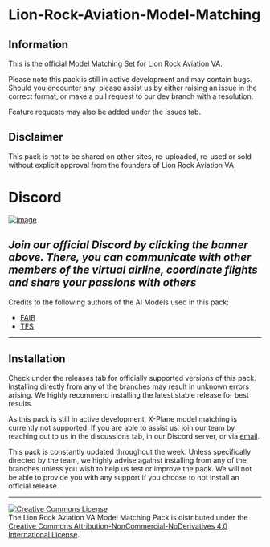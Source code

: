 # Lion-Rock-Aviation-Model-Matching

## Information
This is the official Model Matching Set for Lion Rock Aviation VA.  

Please note this pack is still in active development and may contain bugs. Should you encounter any, please assist us by either raising an issue in the correct format, or make a pull request to our dev branch with a resolution.

Feature requests may also be added under the Issues tab.

## Disclaimer

This pack is not to be shared on other sites, re-uploaded, re-used or sold without explicit approval from the founders of Lion Rock Aviation VA.

# Discord
[![image](https://user-images.githubusercontent.com/43100687/164478751-0bf7e94a-f39a-45f9-af06-489ec8873b22.png)](https://discord.gg/vt89WTexSP)

*Join our official Discord by clicking the banner above. There, you can communicate with other members of the virtual airline, coordinate flights and share your passions with others*
--------------------------

Credits to the following authors of the AI Models used in this pack:

- [FAIB](https://fsxaibureau.com/)
- [TFS](http://www.skycolors.com/ai_aircraft_models_list_fsx_fs2004.htm)

--------------------------

## Installation
Check under the releases tab for officially supported versions of this pack. Installing directly from any of the branches may result in unknown errors arising. We highly recommend installing the latest stable release for best results.

As this pack is still in active development, X-Plane model matching is currently not supported. If you are able to assist us, join our team by reaching out to us in the discussions tab, in our Discord server, or via [email](enquiry@lionrockaviation.net). 

This pack is constantly updated throughout the week. Unless specifically directed by the team, we highly advise against installing from any of the branches unless you wish to help us test or improve the pack. We will not be able to provide you with any support if you choose to not install an official release.

--------------------------

<a rel="license" href="http://creativecommons.org/licenses/by-nc-nd/4.0/"><img alt="Creative Commons License" style="border-width:0" src="https://i.creativecommons.org/l/by-nc-nd/4.0/88x31.png" /></a><br />The Lion Rock Aviation VA Model Matching Pack is distributed under the <a rel="license" href="http://creativecommons.org/licenses/by-nc-nd/4.0/">Creative Commons Attribution-NonCommercial-NoDerivatives 4.0 International License</a>.

